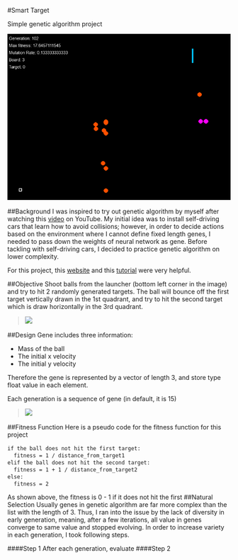 #Smart Target

Simple genetic algorithm project

![](image/screenshot.jpg)

##Background
I was inspired to try out genetic algorithm by myself after watching this [video](https://www.youtube.com/watch?v=qv6UVOQ0F44&t=176s) on YouTube. My initial idea was to install self-driving cars that learn how to avoid collisions; however, in order to decide actions based on the environment where I cannot define fixed length genes, I needed to pass down the weights of neural network as gene. Before tackling with self-driving cars, I decided to practice genetic algorithm on lower complexity.

For this project, this [website](http://www.blprnt.com/smartrockets/) and this [tutorial](https://www.youtube.com/watch?v=bGz7mv2vD6g) were very helpful.



##Objective
Shoot balls from the launcher (bottom left corner in the image) and try to hit 2 randomly generated targets. The ball will bounce off the first target vertically drawn in the 1st quadrant, and try to hit the second target which is draw horizontally in the 3rd quadrant.

>![](image/target.jpg)



##Design
Gene includes three information:
* Mass of the ball
* The initial x velocity
* The initial y velocity

Therefore the gene is represented by a vector of length 3, and store type float value in each element.

Each generation is a sequence of gene (in default, it is 15)
>![](image/gene.jpg)





##Fitness Function
Here is a pseudo code for the fitness function for this project

```
if the ball does not hit the first target:
  fitness = 1 / distance_from_target1
elif the ball does not hit the second target:
  fitness = 1 + 1 / distance_from_target2
else:
  fitness = 2
```

As shown above, the fitness is 0 - 1 if it does not hit the first
##Natural Selection
Usually genes in genetic algorithm are far more complex than the list with the length of 3. Thus, I ran into the issue by the lack of diversity in early generation, meaning, after a few iterations, all value in genes converge to same value and stopped evolving. In order to increase variety in each generation, I took following steps.

####Step 1
After each generation, evaluate
####Step 2

